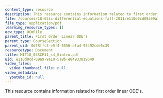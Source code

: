 ```yaml
---
content_type: resource
description: This resource contains information related to first order linear ODE's.
file: /courses/18-03sc-differential-equations-fall-2011/e110d0cd09a99a105a8be84933819649_MIT18_03SCF11_s4_0intro.pdf
file_type: application/pdf
learning_resource_types: []
ocw_type: OCWFile
parent_title: First Order Linear ODE's
parent_type: CourseSection
parent_uid: 0d78ffc3-e5f4-5556-afa4-95492cde6c39
resourcetype: Document
title: MIT18_03SCF11_s4_0intro.pdf
uid: e110d0cd-09a9-9a10-5a8b-e84933819649
video_files:
  video_thumbnail_file: null
video_metadata:
  youtube_id: null
---
```

This resource contains information related to first order linear ODE's.